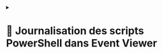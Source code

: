 
<details>
<summary><h1>🎯 Journalisation des scripts PowerShell dans Event Viewer<h1></summary>




</details>
